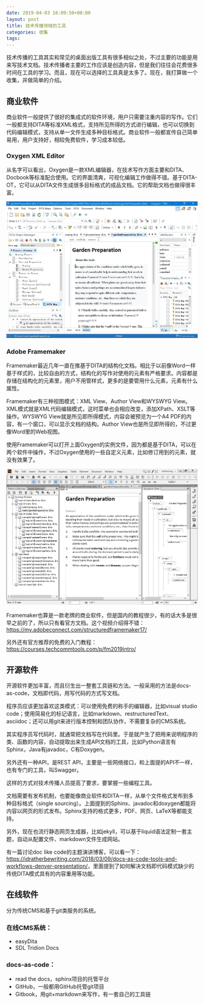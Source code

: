 ```yaml
---
date: 2019-04-03 16:09:50+08:00
layout: post
title: 技术传播领域的工具
categories: 收集
tags: 
---
```


技术传播的工具其实和常见的桌面出版工具有很多相似之处，不过主要的功能是用来写技术文档。技术传播者主要的工作应该是创造内容，但是我们往往会花费很多时间在工具的学习。而且，现在可以选择的工具真是太多了。现在，我打算做一个收集，并做简单的介绍。


## 商业软件

商业软件一般提供了很好的集成式的软件环境，用户只需要注重内容的写作。它们一般都支持DITA等标准XML格式，支持所见所得的方式进行编辑，也可以切换到代码编辑模式，支持从单一文件生成多种目标格式。商业软件一般都宣传自己简单易用，用户支持好，相较免费软件，学习成本较低。


### Oxygen XML Editor

从名字可以看出，Oxygen是一款XML编辑器，在技术写作方面主要和DITA、Docbook等标准配合使用。它的界面清爽，可视化编辑工作做得不错。基于DITA-OT，它可以从DITA文件生成很多目标格式的成品文档。它的帮助文档也做得很丰富。

![](/album/techcomm/oxygen.jpg)

### Adobe Framemaker

Framemaker最近几年一直在推基于DITA的结构化文档。相比于以前像Word一样基于样式的，比较自由的方式，结构化的写作对使用的元素有严格要求。内容都是存储在结构化的元素里，用户不用管样式，更多的是要管用什么元素，元素有什么属性。

Framemaker有三种视图模式：XML View、Author View和WYSWYG View。XML模式就是XML代码编辑模式，这时菜单也会相应改变，添加XPath、XSLT等操作。WYSWYG View就是所见即所得模式，内容会被预览为一个A4 PDF的内容，有一个窗口，可以显示文档的结构。Author View也是所见即所得的，不过更像Word里的Web视图。

使用Framemaker可以打开上面Oxygen的实例文件，因为都是基于DITA，可以在两个软件中操作，不过Oxygen使用的一些自定义元素，比如修订用到的元素，就没有效果了。

![](/album/techcomm/framemaker.png)

Framemaker也算是一款老牌的商业软件，但是国内的教程很少，有的话大多是很早之前的了，所以只有看官方文档。这个视频介绍得不错：<https://my.adobeconnect.com/structuredframemaker17/>

另外还有官方推荐的免费的入门教程：<https://courses.techcommtools.com/p/fm2019intro/>


## 开源软件

开源软件更加丰富，而且衍生出一整套工具链和方法。一般采用的方法是docs-as-code，文档即代码，用写代码的方式写文档。

程序员应该更加喜欢这类模式：可以使用免费的称手的编辑器，比如visual studio code；使用简易化的标记语言，比如markdown、restructuredText、asciidoc；还可以用git来进行版本控制和团队协作，不需要复杂的CMS系统。

其实程序员写代码时，就通常把文档写在代码里。于是就产生了把用来说明程序的类、函数的内容，自动提取出来生成API文档的工具，比如Python语言有Sphinx，Java有javadoc，C有Doxygen。

另外还有一种API，是REST API，主要是一些网络接口，和上面提的API不一样，也有专门的工具，叫Swagger。

这样的方式对技术传播人员提高了要求，要掌握一些编程工具。

文档需要有发布机制，也要能像商业软件和DITA一样，从单个文件格式发布到多种目标格式（single sourcing）。上面提到的Sphinx、javadoc和doxygen都能将内容以网页的形式发布。Sphinx支持的格式更多，PDF、网页、LaTeX等都能支持。

另外，现在也流行静态网页生成器，比如jekyll，可以基于liquid语法定制一套主题，自动从配置文件、markdown文件生成网站。

有一篇讨论doc like code的主题演讲博客，可以看一下：<https://idratherbewriting.com/2018/03/09/docs-as-code-tools-and-workflows-denver-presentation/>，里面提到了如何解决文档即代码模式缺少的传统DITA模式具有的内容重用等功能。


## 在线软件

分为传统CMS和基于git类服务的系统。

### 在线CMS系统：

* easyDita
* SDL Tridion Docs 

### docs-as-code：

* read the docs，sphinx项目的托管平台
* GitHub，一般都用GitHub托管git项目
* Gitbook，用git+markdown来写作，有一套自己的工具链


